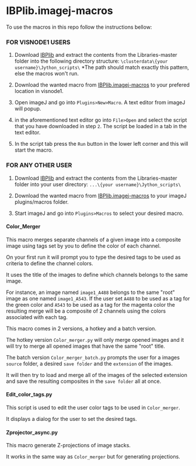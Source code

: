 # IBPlib.imagej-macros


To use the macros in this repo follow the instructions bellow:

### FOR VISNODE1 USERS


1. Download [IBPlib](https://github.com/ImageJ-scripts/Libraries/archive/master.zip) and extract the contents from the Libraries-master folder into the following directory structure:
`\clusterdata\{your username}\Jython_scripts\` *The path should match exactly this pattern, else the macros won't run.

2. Download the wanted macro from [IBPlib.imagej-macros](https://github.com/ImageJ-scripts/ij-macros) to your prefered location in visnode1.

3. Open imageJ and go into `Plugins>New>Macro`. A text editor from imageJ will popup.

4. in the aforementioned text editor go into `File>Open` and select the script that you have downloaded in step `2`. The script be loaded in a tab in the text editor.

5. In the script tab press the `Run` button in the lower left corner and this will start the macro.



### FOR ANY OTHER USER


1. Download [IBPlib](https://github.com/ImageJ-scripts/Libraries/archive/master.zip) and extract the contents from the Libraries-master folder into your user directory:
`...\{your username}\Jython_scripts\`

2. Download the wanted macro from [IBPlib.imagej-macros](https://github.com/ImageJ-scripts/ij-macros) to your imageJ plugins/macros folder.

3. Start imageJ and go into `Plugins>Macros` to select your desired macro.



#### Color_Merger


This macro merges separate channels of a given image into a composite image using tags set by you to define the  color of each channel.

On your first run it will prompt you to type the desired tags to be used as criteria to define the channel colors.

It uses the title of the images to define which channels belongs to the same image.

For instance, an image named `image1_A488` belongs to the same "root" image as one named `image1_A543`. If the user set `A488` to be used as a tag for the green color and `A543` to be used as a tag for the magenta color the resulting merge will be a composite of 2 channels using the colors associated with each tag.

This macro comes in 2 versions, a hotkey and a batch version.

The hotkey version `Color_merger.py` will only merge opened images and it will try to merge all opened images that have the same "root" title.

The batch version `Color_merger_batch.py` prompts the user for a images `source` folder, a desired `save folder` and the `extension` of the images.

It will then try to load and merge all of the images of the selected extension and save the resulting composites in the `save folder` all at once.



#### Edit_color_tags.py


This script is used to edit the user color tags to be used in `Color_merger`.

It displays a dialog for the user to set the desired tags.



#### Zprojector_async.py


This macro generate Z-projections of image stacks.

It works in the same way as `Color_merger` but for generating projections.